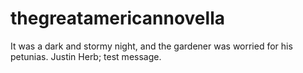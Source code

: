 # thegreatamericannovella

It was a dark and stormy night, and the gardener was worried for his petunias.
Justin Herb; test message.
